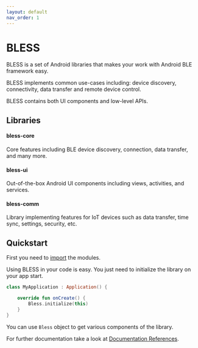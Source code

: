 ```yaml
---
layout: default
nav_order: 1
---
```

# BLESS
BLESS is a set of Android libraries that makes your work with Android BLE framework easy.

BLESS implements common use-cases including: device discovery, connectivity, data transfer and remote device control.

BLESS contains both UI components and low-level APIs.

## Libraries

#### bless-core
Core features including BLE device discovery, connection, data transfer, and many more.

#### bless-ui
Out-of-the-box Android UI components including views, activities, and services.

#### bless-comm
Library implementing features for IoT devices such as data transfer, time sync, settings, security, etc.

## Quickstart
First you need to [import](./docs/setup.md) the modules.

Using BLESS in your code is easy. You just need to initialize the library on your app start.
```kotlin
class MyApplication : Application() {

    override fun onCreate() {
        Bless.initialize(this)
    }
}
```
You can use `Bless` object to get various components of the library.

For further documentation take a look at [Documentation References](./docs/reference.md).
